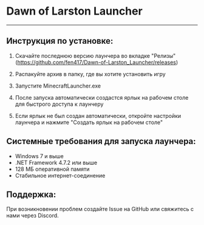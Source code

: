# Dawn of Larston Launcher

_________________________________

## Инструкция по установке:

1. Скачайте последнюю версию лаунчера во вкладке "Релизы" (https://github.com/fen417/Dawn-of-Larston_Launcher/releases)

2. Распакуйте архив в папку, где вы хотите установить игру

3. Запустите MinecraftLauncher.exe

4. После запуска автоматически создастся ярлык на рабочем столе для быстрого доступа к лаунчеру

5. Если ярлык не был создан автоматически, откройте настройки лаунчера и нажмите "Создать ярлык на рабочем столе"


## Системные требования для запуска лаунчера:

- Windows 7 и выше
- .NET Framework 4.7.2 или выше
- 128 МБ оперативной памяти
- Стабильное интернет-соединение

## Поддержка:

При возникновении проблем создайте Issue на GitHub или свяжитесь с нами через Discord.
